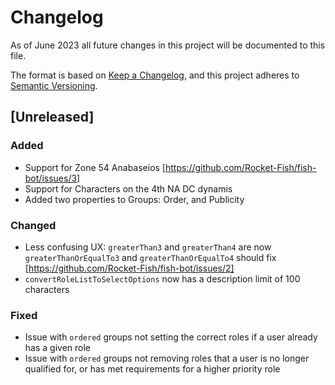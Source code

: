 # Changelog

As of June 2023 all future changes in this project will be documented to this file.

The format is based on [Keep a Changelog](https://keepachangelog.com/en/1.0.0/),
and this project adheres to [Semantic Versioning](https://semver.org/spec/v2.0.0.html).

## [Unreleased]

### Added

-   Support for Zone 54 Anabaseios [https://github.com/Rocket-Fish/fish-bot/issues/3]
-   Support for Characters on the 4th NA DC dynamis
-   Added two properties to Groups: Order, and Publicity

### Changed

-   Less confusing UX: `greaterThan3` and `greaterThan4` are now `greaterThanOrEqualTo3` and `greaterThanOrEqualTo4` should fix [https://github.com/Rocket-Fish/fish-bot/issues/2]
-   `convertRoleListToSelectOptions` now has a description limit of 100 characters

### Fixed

-   Issue with `ordered` groups not setting the correct roles if a user already has a given role
-   Issue with `ordered` groups not removing roles that a user is no longer qualified for, or has met requirements for a higher priority role
